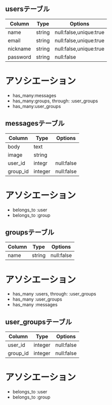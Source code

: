 ## usersテーブル

|Column|Type|Options|
|------|----|-------|
|name|string|null:false,unique:true|
|email|string|null:false,unique:true|
|nickname|string|null:false,unique:true|
|password|string|null:false|
# アソシエーション
- has_many:messages
- has_many:groups, through: :user_groups
- has_many:user_groups


## messagesテーブル

|Column|Type|Options|
|------|----|-------|
|body|text||
|image|string||
|user_id|integr|null:false|
|group_id|integer|null:false|
# アソシエーション
- belongs_to :user
- belongs_to :group


## groupsテーブル

|Column|Type|Options|
|------|----|-------| 
|name|string|null:false|
# アソシエーション
- has_many :users, through: :user_groups
- has_many :user_groups
- has_many :messages


## user_groupsテーブル

|Column|Type|Options|
|------|----|-------|
|user_id|integer|null:false|
|group_id|integer|null:false|
# アソシエーション
- belongs_to :user
- belongs_to :group
